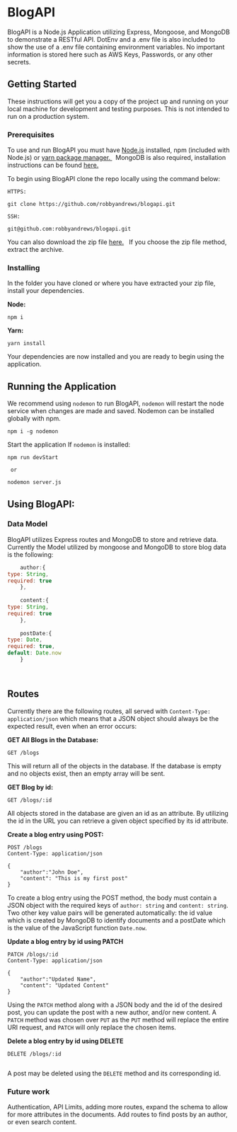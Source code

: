 # BlogAPI

BlogAPI is a Node.js Application utilizing Express, Mongoose, and MongoDB to demonstrate a RESTful API.  DotEnv and a .env file is also included to show the use of a .env file containing environment variables.  No important information is stored here such as AWS Keys, Passwords, or any other secrets. 

## Getting Started

These instructions will get you a copy of the project up and running on your local machine for development and testing purposes. This is not intended to run on a production system.  

### Prerequisites

To use and run BlogAPI you must have [Node.js](https://nodejs.org/en/download/) installed, npm (included with Node.js) or [yarn package manager.  ](https://yarnpkg.com/getting-started/install)     &nbsp; MongoDB is also required, installation instructions can be found [here.](https://docs.mongodb.com/manual/installation/)

To begin using BlogAPI clone the repo locally using the command below:
```
HTTPS:

git clone https://github.com/robbyandrews/blogapi.git

SSH:

git@github.com:robbyandrews/blogapi.git

```

You can also download the zip file [here.](placeholder.htm) &nbsp; If you choose the zip file method, extract the archive.

### Installing

In the folder you have cloned or where you have extracted your zip file, install your dependencies. 

**Node:**
```
npm i
```

**Yarn:**
```
yarn install
```

Your dependencies are now installed and you are ready to begin using the application. 

## Running the Application

We recommend using `nodemon` to run BlogAPI, `nodemon` will restart the node service when changes are made and saved.   Nodemon can be installed globally with npm.
```
npm i -g nodemon
```

Start the application
If `nodemon` is installed:
```
npm run devStart 
 
 or

nodemon server.js
```

## Using BlogAPI:

### Data Model

BlogAPI utilizes Express routes and MongoDB to store and retrieve data. 
Currently the Model utilized by mongoose and MongoDB to store blog data is the following:
```JavaScript
    author:{
type: String,
required: true
    },
    
    content:{
type: String,
required: true
    },
    
    postDate:{
type: Date,
required: true,
default: Date.now
    }




```

## Routes
Currently there are the following routes, all served with `Content-Type: application/json` which means that a JSON object should always be the expected result, even when an error occurs:

**GET All Blogs in the Database:**
```HTTP
GET /blogs
```
This will return all of the objects in the database. If the database is empty and no objects exist, then an empty array will be sent. 

**GET Blog by id:**
```HTTP
GET /blogs/:id
```
All objects stored in the database are given an id as an attribute. By utilizing the id in the URL you can retrieve a given object specified by its id attribute.

**Create a blog entry using POST:**
```HTTP
POST /blogs
Content-Type: application/json

{
    "author":"John Doe",
    "content": "This is my first post"
}
```
To create a blog entry using the POST method, the body must contain a JSON object with the required keys of `author: string` and `content: string`. Two other key value pairs will be generated automatically: the id value which is created by MongoDB to identify documents and a postDate which is the value of the JavaScript function `Date.now`.


**Update a blog entry by id using PATCH** 
```HTTP
PATCH /blogs/:id
Content-Type: application/json

{
    "author":"Updated Name",
    "content": "Updated Content"
}
```
Using the `PATCH` method along with a JSON body and the id of the desired post, you can update the post with a new author, and/or new content.  A `PATCH` method was chosen over `PUT`  as the `PUT` method will replace the entire URI request, and `PATCH` will only replace the chosen items.


**Delete a blog entry by id using DELETE** 
```HTTP
DELETE /blogs/:id


```
A post may be deleted using the `DELETE` method and its corresponding id.

### Future work
Authentication, API Limits, adding more routes, expand the schema to allow for more attributes in the documents.  Add routes to find posts by an author, or even search content. 

